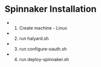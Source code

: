 # Spinnaker Installation
- 1. Create machine - Linux
- 2. run halyard.sh
- 3. run configure-oauth.sh
- 4. run deploy-spinnaker.sh
